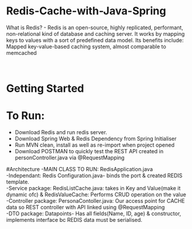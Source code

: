 # Redis-Cache-with-Java-Spring <br>
<p>
 What is Redis? - Redis is an open-source, highly replicated, performant, non-relational kind of database and caching server.
It works by mapping keys to values with a sort of predefined data model.
Its benefits include: Mapped key-value-based caching system, almost comparable to memcached</p>
<br>

# Getting Started

# To Run:
* Download Redis and run redis server.<br>
* Download Spring Web & Redis Dependency from Spring Initialiser<br>
* Run MVN clean, install as well as re-import when project opened<br>
* Download POSTMAN to quickly test the REST API created in personController.java via @RequestMapping<br>

#Architecture
-MAIN CLASS TO RUN: RedisApplication.java <br>
-Independant: Redis Configuration.java- binds the port & created REDIS template.<br>
-Service package: RedisListCache.java: takes in Key and Value(make it dynamic ofc) & RedisValueCache: Performs CRUD operation on the value<br>
-Controller package: PersonaContoller.java: Our access point for CACHE data so REST controller with API linked using @RequestMapping<br>
-DTO package: Datapoints- Has all fields(Name, ID, age) & constructor, implements interface bc REDIS data must be serialised.<br>

